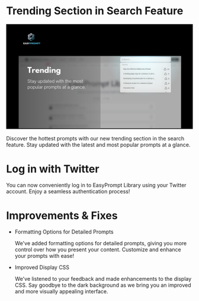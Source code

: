 # Trending Section in Search Feature
![image](<image/easyprompt (91).png>)

Discover the hottest prompts with our new trending section in the search feature. Stay updated with the latest and most popular prompts at a glance.

# Log in with Twitter
You can now conveniently log in to EasyPrompt Library using your Twitter account. Enjoy a seamless authentication process!

# Improvements & Fixes
- Formatting Options for Detailed Prompts
  
  We've added formatting options for detailed prompts, giving you more control over how you present your content. Customize and enhance your prompts with ease!
- Improved Display CSS
  
  We've listened to your feedback and made enhancements to the display CSS. Say goodbye to the dark background as we bring you an improved and more visually appealing interface.
